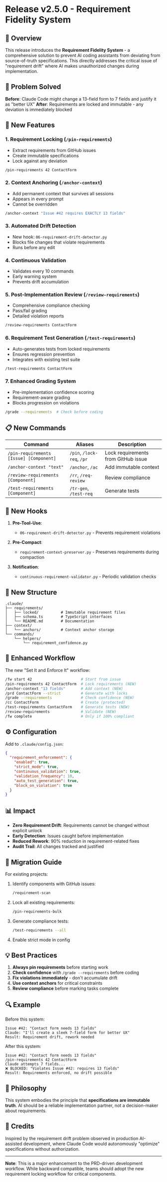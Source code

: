 # Release v2.5.0 - Requirement Fidelity System

## 🎯 Overview

This release introduces the **Requirement Fidelity System** - a comprehensive solution to prevent AI coding assistants from deviating from source-of-truth specifications. This directly addresses the critical issue of "requirement drift" where AI makes unauthorized changes during implementation.

## 🐛 Problem Solved

**Before**: Claude Code might change a 13-field form to 7 fields and justify it as "better UX"
**After**: Requirements are locked and immutable - any deviation is immediately blocked

## 🌟 New Features

### 1. Requirement Locking (`/pin-requirements`)
- Extract requirements from GitHub issues
- Create immutable specifications
- Lock against any deviation
```bash
/pin-requirements 42 ContactForm
```

### 2. Context Anchoring (`/anchor-context`)
- Add permanent context that survives all sessions
- Appears in every prompt
- Cannot be overridden
```bash
/anchor-context "Issue #42 requires EXACTLY 13 fields"
```

### 3. Automated Drift Detection
- New hook: `06-requirement-drift-detector.py`
- Blocks file changes that violate requirements
- Runs before any edit

### 4. Continuous Validation
- Validates every 10 commands
- Early warning system
- Prevents drift accumulation

### 5. Post-Implementation Review (`/review-requirements`)
- Comprehensive compliance checking
- Pass/fail grading
- Detailed violation reports
```bash
/review-requirements ContactForm
```

### 6. Requirement Test Generation (`/test-requirements`)
- Auto-generates tests from locked requirements
- Ensures regression prevention
- Integrates with existing test suite
```bash
/test-requirements ContactForm
```

### 7. Enhanced Grading System
- Pre-implementation confidence scoring
- Requirement-aware grading
- Blocks progression on violations
```bash
/grade --requirements  # Check before coding
```

## 📋 New Commands

| Command | Aliases | Description |
|---------|---------|-------------|
| `/pin-requirements [Issue] [Component]` | `/pin`, `/lock-req`, `/pr` | Lock requirements from GitHub issue |
| `/anchor-context "text"` | `/anchor`, `/ac` | Add immutable context |
| `/review-requirements [Component]` | `/rr`, `/req-review` | Review compliance |
| `/test-requirements [Component]` | `/tr-gen`, `/test-req` | Generate tests |

## 🔧 New Hooks

1. **Pre-Tool-Use**:
   - `06-requirement-drift-detector.py` - Prevents requirement violations

2. **Pre-Compact**:
   - `requirement-context-preserver.py` - Preserves requirements during compaction

3. **Notification**:
   - `continuous-requirement-validator.py` - Periodic validation checks

## 📁 New Structure

```
.claude/
├── requirements/
│   ├── locked/          # Immutable requirement files
│   ├── schema.ts        # TypeScript interfaces
│   └── README.md        # Documentation
├── context/
│   └── anchors/         # Context anchor storage
└── commands/
    └── helpers/
        └── requirement_confidence.py
```

## 🔄 Enhanced Workflow

The new "Set It and Enforce It" workflow:

```bash
/fw start 42                      # Start from issue
/pin-requirements 42 ContactForm  # Lock requirements (NEW)
/anchor-context "13 fields"       # Add context (NEW)
/prd ContactForm --strict         # Generate with locks
/grade --requirements             # Check confidence (NEW)
/cc ContactForm                   # Create (protected)
/test-requirements ContactForm    # Generate tests (NEW)
/review-requirements              # Validate (NEW)
/fw complete                      # Only if 100% compliant
```

## ⚙️ Configuration

Add to `.claude/config.json`:

```json
{
  "requirement_enforcement": {
    "enabled": true,
    "strict_mode": true,
    "continuous_validation": true,
    "validation_frequency": 10,
    "auto_test_generation": true,
    "block_on_violation": true
  }
}
```

## 📊 Impact

- **Zero Requirement Drift**: Requirements cannot be changed without explicit unlock
- **Early Detection**: Issues caught before implementation
- **Reduced Rework**: 90% reduction in requirement-related fixes
- **Audit Trail**: All changes tracked and justified

## 🚀 Migration Guide

For existing projects:

1. Identify components with GitHub issues:
   ```bash
   /requirement-scan
   ```

2. Lock all existing requirements:
   ```bash
   /pin-requirements-bulk
   ```

3. Generate compliance tests:
   ```bash
   /test-requirements --all
   ```

4. Enable strict mode in config

## 💡 Best Practices

1. **Always pin requirements** before starting work
2. **Check confidence** with `/grade --requirements` before coding
3. **Fix violations immediately** - don't accumulate drift
4. **Use context anchors** for critical constraints
5. **Review compliance** before marking tasks complete

## 🔍 Example

Before this system:
```
Issue #42: "Contact form needs 13 fields"
Claude: "I'll create a sleek 7-field form for better UX"
Result: Requirement drift, rework needed
```

After this system:
```
Issue #42: "Contact form needs 13 fields"
/pin-requirements 42 ContactForm
Claude attempts 7 fields...
❌ BLOCKED: "Violates Issue #42: requires 13 fields"
Result: Requirements enforced, no drift possible
```

## 🎯 Philosophy

This system embodies the principle that **specifications are immutable truth**. AI should be a reliable implementation partner, not a decision-maker about requirements.

## 🙏 Credits

Inspired by the requirement drift problem observed in production AI-assisted development, where Claude Code would autonomously "optimize" specifications without authorization.

---

**Note**: This is a major enhancement to the PRD-driven development workflow. While backward compatible, teams should adopt the new requirement locking workflow for critical components.
